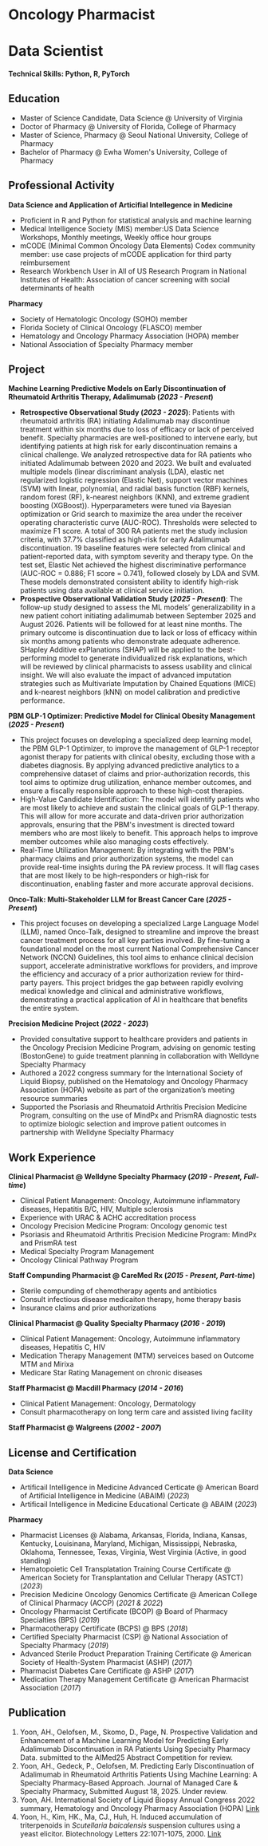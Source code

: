 # Oncology Pharmacist
# Data Scientist

#### Technical Skills: Python, R, PyTorch

## Education
- Master of Science Candidate, Data Science @ University of Virginia
- Doctor of Pharmacy @ University of Florida, College of Pharmacy								       		
- Master of Science, Pharmacy	@ Seoul National University, College of Pharmacy	 			        		
- Bachelor of Pharmacy @ Ewha Women's University, College of Pharmacy

## Professional Activity
**Data Science and Application of Articifial Intellegence in Medicine**
- Proficient in R and Python for statistical analysis and machine learning
- Medical Intelligence Society (MIS) member:US Data Science Workshops, Monthly meetings, Weekly office hour groups
- mCODE (Minimal Common Oncology Data Elements) Codex community member: use case projects of mCODE application for third party reimbursement
- Research Workbench User in All of US Research Program in National Institutes of Health: Association of cancer screening with social determinants of health

**Pharmacy**
- Society of Hematologic Oncology (SOHO) member
- Florida Society of Clinical Oncology (FLASCO) member
- Hematology and Oncology Pharmacy Association (HOPA) member
- National Association of Specialty Pharmacy member

## Project
**Machine Learning Predictive Models on Early Discontinuation of Rheumatoid Arthritis Therapy, Adalimumab (_2023 - Present_)**
- **Retrospective Observational Study (_2023 - 2025_)**: Patients with rheumatoid arthritis (RA) initiating Adalimumab may discontinue treatment within six months due to loss of efficacy or lack of perceived benefit. Specialty pharmacies are well-positioned to intervene early, but identifying patients at high risk for early discontinuation remains a clinical challenge. We analyzed retrospective data for RA patients who initiated Adalimumab between 2020 and 2023. We built and evaluated multiple models (linear discriminant analysis (LDA), elastic net regularized logistic regression (Elastic Net), support vector machines (SVM) with linear, polynomial, and radial basis function (RBF) kernels, random forest (RF), k-nearest neighbors (KNN), and extreme gradient boosting (XGBoost)). Hyperparameters were tuned via Bayesian optimization or Grid search to maximize the area under the receiver operating characteristic curve (AUC-ROC). Thresholds were selected to maximize F1 score. A total of 300 RA patients met the study inclusion criteria, with 37.7% classified as high-risk for early Adalimumab discontinuation. 19 baseline features were selected from clinical and patient-reported data, with symptom severity and therapy type. On the test set, Elastic Net achieved the highest discriminative performance (AUC-ROC = 0.886; F1 score = 0.741), followed closely by LDA and SVM. These models demonstrated consistent ability to identify high-risk patients using data available at clinical service initiation.
- **Prospective Observational Validation Study (_2025 - Present_)**: The follow-up study designed to assess the ML models’ generalizability in a new patient cohort initiating adalimumab between September 2025 and August 2026. Patients will be followed for at least nine months. The primary outcome is discontinuation due to lack or loss of efficacy within six months among patients who demonstrate adequate adherence. SHapley Additive exPlanations (SHAP) will be applied to the best-performing model to generate individualized risk explanations, which will be reviewed by clinical pharmacists to assess usability and clinical insight. We will also evaluate the impact of advanced imputation strategies such as Multivariate Imputation by Chained Equations (MICE) and k-nearest neighbors (kNN) on model calibration and predictive performance.

**PBM GLP-1 Optimizer: Predictive Model for Clinical Obesity Management (_2025 - Present_)**
- This project focuses on developing a specialized deep learning model, the PBM GLP-1 Optimizer, to improve the management of GLP-1 receptor agonist therapy for patients with clinical obesity, excluding those with a diabetes diagnosis. By applying advanced predictive analytics to a comprehensive dataset of claims and prior-authorization records, this tool aims to optimize drug utilization, enhance member outcomes, and ensure a fiscally responsible approach to these high-cost therapies.
- High-Value Candidate Identification: The model will identify patients who are most likely to achieve and sustain the clinical goals of GLP-1 therapy. This will allow for more accurate and data-driven prior authorization approvals, ensuring that the PBM's investment is directed toward members who are most likely to benefit. This approach helps to improve member outcomes while also managing costs effectively.
- Real-Time Utilization Management: By integrating with the PBM's pharmacy claims and prior authorization systems, the model can provide real-time insights during the PA review process. It will flag cases that are most likely to be high-responders or high-risk for discontinuation, enabling faster and more accurate approval decisions.

**Onco-Talk: Multi-Stakeholder LLM for Breast Cancer Care (_2025 - Present_)**
- This project focuses on developing a specialized Large Language Model (LLM), named Onco-Talk, designed to streamline and improve the breast cancer treatment process for all key parties involved. By fine-tuning a foundational model on the most current National Comprehensive Cancer Network (NCCN) Guidelines, this tool aims to enhance clinical decision support, accelerate administrative workflows for providers, and improve the efficiency and accuracy of a prior authorization review for third-party payers. This project bridges the gap between rapidly evolving medical knowledge and clinical and administrative workflows, demonstrating a practical application of AI in healthcare that benefits the entire system.
  
**Precision Medicine Project (_2022 - 2023_)**
- Provided consultative support to healthcare providers and patients in the Oncology Precision Medicine Program, advising on genomic testing (BostonGene) to guide treatment planning in collaboration with Welldyne Specialty Pharmacy
- Authored a 2022 congress summary for the International Society of Liquid Biopsy, published on the Hematology and Oncology Pharmacy Association (HOPA) website as part of the organization’s meeting resource summaries
- Supported the Psoriasis and Rheumatoid Arthritis Precision Medicine Program, consulting on the use of MindPx and PrismRA diagnostic tests to optimize biologic selection and improve patient outcomes in partnership with Welldyne Specialty Pharmacy

## Work Experience
**Clinical Pharmacist @ Welldyne Specialty Pharmacy (_2019 - Present, Full-time_)**
- Clinical Patient Management: Oncology, Autoimmune inflammatory diseases, Hepatitis B/C, HIV, Multiple sclerosis
- Experience with URAC & ACHC accreditation process 
- Oncology Precision Medicine Program: Oncology genomic test
- Psoriasis and Rheumatoid Arthritis Precision Medicine Program: MindPx and PrismRA test
- Medical Specialty Program Management
- Oncology Clinical Pathway Program

**Staff Compunding Pharmacist @ CareMed Rx (_2015 - Present, Part-time_)**
- Sterile compunding of chemotherapy agents and antibiotics
- Consult infectious disease medicaiton therapy, home therapy basis
- Insurance claims and prior authorizations

**Clinical Pharmacist @ Quality Specialty Pharmacy (_2016 - 2019_)**
- Clinical Patient Management: Oncology, Autoimmune inflammatory diseases, Hepatitis C, HIV
- Medication Therapy Management (MTM) serveices based on Outcome MTM and Mirixa
- Medicare Star Rating Management on chronic diseases

**Staff Pharmacist @ Macdill Pharmacy (_2014 - 2016_)**
- Clinical Patient Management: Oncology, Dermatology
- Consult pharmacotherapy on long term care and assisted living facility

**Staff Pharmacist @ Walgreens (_2002 - 2007_)**

## License and Certification
**Data Science**
- Artificail Intelligence in Medicine Advanced Certicate @ American Board of Artificial Intelligence in Medicine (ABAIM) (_2023_)
- Artificail Intelligence in Medicine Educational Certicate @ ABAIM (_2023_)
  
**Pharmacy**
- Pharmacist Licenses @ Alabama, Arkansas, Florida, Indiana, Kansas, Kentucky, Louisinana, Maryland, Michigan, Mississippi, Nebraska, Oklahoma, Tennessee, Texas, Virginia, West Virginia (Active, in good standing)
- Hematopoietic Cell Transplatation Training Course Certificate @ American Society for Transplantation and Cellular Therapy (ASTCT) (_2023_)
- Precision Medicine Oncology Genomics Certificate @ American College of Clinical Pharmacy (ACCP) (_2021 & 2022_)
- Oncology Pharmacist Certificate (BCOP) @ Board of Pharmacy Specialties (BPS) (_2019_)
- Pharmacotherapy Certificate (BCPS) @ BPS (_2018_)
- Certified Specialty Pharmacist (CSP) @ National Association of Specialty Pharmacy (_2019_)
- Advanced Sterile Product Preparation Training Certificate @ American Society of Health-System Pharmacist (ASHP) (_2017_)
- Pharmacist Diabetes Care Certificate @ ASHP (_2017_)
- Medication Therapy Management Certificate @ American Pharmacist Association (_2017_)

## Publication
1. Yoon, AH., Oelofsen, M., Skomo, D., Page, N. Prospective Validation and Enhancement of a Machine Learning Model for Predicting Early Adalimumab Discontinuation in RA Patients Using Specialty Pharmacy Data. submitted to the AIMed25 Abstract Competition for review.
2. Yoon, AH., Gedeck, P., Oelofsen, M. Predicting Early Discontinuation of Adalimumab in Rheumatoid Arthritis Patients Using Machine Learning: A Specialty Pharmacy-Based Approach. Journal of Managed Care & Specialty Pharmacy, Submitted August 18, 2025. Under review. 
3. Yoon, AH. International Society of Liquid Biopsy Annual Congress 2022 summary, Hematology and Oncology Pharmacy Association (HOPA) [Link](https://www.hoparx.org/resources/summaries-of-allied-organization-meetings/international-society-of-liquid-biopsy-annual-congress-2022/)
4. Yoon, H., Kim, HK., Ma, CJ., Huh, H. Induced accumulation of triterpenoids in _Scutellaria baicalensis_ suspension cultures using a yeast elicitor. Biotechnology Letters 22:1071-1075, 2000. [Link](https://link.springer.com/article/10.1023/A:1005610400511)
